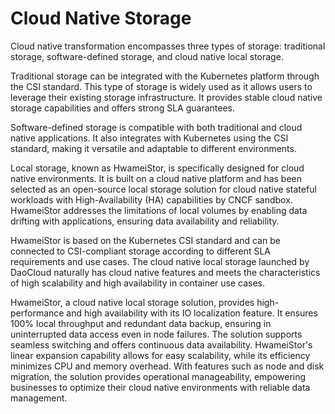 # Cloud Native Storage

Cloud native transformation encompasses three types of storage:
traditional storage, software-defined storage, and cloud native local storage.

Traditional storage can be integrated with the Kubernetes platform through the CSI standard.
This type of storage is widely used as it allows users to leverage their existing storage infrastructure.
It provides stable cloud native storage capabilities and offers strong SLA guarantees.

Software-defined storage is compatible with both traditional and cloud native applications.
It also integrates with Kubernetes using the CSI standard, making it versatile and adaptable to different environments.

Local storage, known as HwameiStor, is specifically designed for cloud native environments.
It is built on a cloud native platform and has been selected as an open-source local storage solution
for cloud native stateful workloads with High-Availability (HA) capabilities by CNCF sandbox.
HwameiStor addresses the limitations of local volumes by enabling data drifting with applications,
ensuring data availability and reliability.

HwameiStor is based on the Kubernetes CSI standard and can be connected to CSI-compliant storage
according to different SLA requirements and use cases. The cloud native local storage launched by
DaoCloud naturally has cloud native features and meets the characteristics of high scalability and
high availability in container use cases.

HwameiStor, a cloud native local storage solution, provides high-performance and high availability
with its IO localization feature. It ensures 100% local throughput and redundant data backup,
ensuring in uninterrupted data access even in node failures. The solution supports seamless switching
and offers continuous data availability. HwameiStor's linear expansion capability allows for easy
scalability, while its efficiency minimizes CPU and memory overhead. With features such as node and
disk migration, the solution provides operational manageability, empowering businesses to optimize
their cloud native environments with reliable data management.
